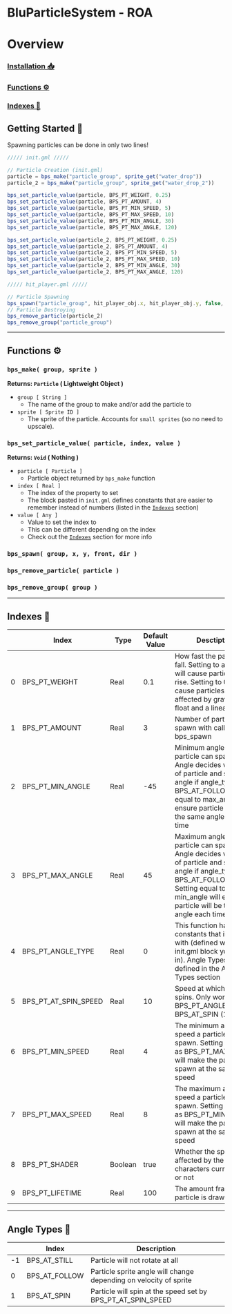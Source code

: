 # BluParticleSystem - ROA

# Overview
### [**Installation 📥**](#installation--1)
### [**Functions ⚙**](#functions--1)
### [**Indexes 🔎**](#indexes--1)

## Getting Started 🚩

Spawning particles can be done in only two lines!

```jsx
///// init.gml /////

// Particle Creation (init.gml)
particle = bps_make("particle_group", sprite_get("water_drop"))
particle_2 = bps_make("particle_group", sprite_get("water_drop_2"))

bps_set_particle_value(particle, BPS_PT_WEIGHT, 0.25)
bps_set_particle_value(particle, BPS_PT_AMOUNT, 4)
bps_set_particle_value(particle, BPS_PT_MIN_SPEED, 5)
bps_set_particle_value(particle, BPS_PT_MAX_SPEED, 10)
bps_set_particle_value(particle, BPS_PT_MIN_ANGLE, 30)
bps_set_particle_value(particle, BPS_PT_MAX_ANGLE, 120)

bps_set_particle_value(particle_2, BPS_PT_WEIGHT, 0.25)
bps_set_particle_value(particle_2, BPS_PT_AMOUNT, 4)
bps_set_particle_value(particle_2, BPS_PT_MIN_SPEED, 5)
bps_set_particle_value(particle_2, BPS_PT_MAX_SPEED, 10)
bps_set_particle_value(particle_2, BPS_PT_MIN_ANGLE, 30)
bps_set_particle_value(particle_2, BPS_PT_MAX_ANGLE, 120)

///// hit_player.gml /////

// Particle Spawning
bps_spawn("particle_group", hit_player_obj.x, hit_player_obj.y, false, spr_dir)
// Particle Destroying
bps_remove_particle(particle_2)
bps_remove_group("particle_group")
```

---

## Functions ⚙

### `bps_make( group, sprite )`

**Returns: `Particle` ( Lightweight Object )**

- `group [ String ]`
    - The name of the group to make and/or add the particle to
- `sprite [ Sprite ID ]`
    - The sprite of the particle. Accounts for `small sprites` (so no need to upscale).

### `bps_set_particle_value( particle, index, value )`

**Returns: `Void` ( Nothing )**

- `particle [ Particle ]`
    - Particle object returned by `bps_make` function
- `index [ Real ]`
    - The index of the property to set
    - The block pasted in `init.gml` defines constants that are easier to remember instead of numbers (listed in the [`Indexes`](#indexes-) section)
- `value [ Any ]`
    - Value to set the index to
    - This can be different depending on the index
    - Check out the [`Indexes`](#indexes-) section for more info

### `bps_spawn( group, x, y, front, dir )`

### `bps_remove_particle( particle )`

### `bps_remove_group( group )`

---

## Indexes 🔎

|  | Index | Type | Default Value | Desctiption |
| --- | --- | --- | --- | --- |
| 0 | BPS_PT_WEIGHT | Real | 0.1 | How fast the particle will fall. Setting to a negative will cause particles to rise. Setting to 0 will cause particles to not be affected by gravity and float and a linear path |
| 1 | BPS_PT_AMOUNT | Real | 3 | Number of particles to spawn with called with bps_spawn |
| 2 | BPS_PT_MIN_ANGLE | Real | -45 | Minimum angle that particle can spawn with. Angle decides velocity of particle and sprite angle if angle_type = BPS_AT_FOLLOW.Setting equal to max_angle will ensure particle will be the same angle each time |
| 3 | BPS_PT_MAX_ANGLE | Real | 45 | Maximum angle that particle can spawn with. Angle decides velocity of particle and sprite angle if angle_type = BPS_AT_FOLLOW. Setting equal to min_angle will ensure particle will be the same angle each time |
| 4 | BPS_PT_ANGLE_TYPE | Real | 0 | This function has constants that it works with (defined with the init.gml block you pasted in). Angle Types are defined in the Angle Types section |
| 5 | BPS_PT_AT_SPIN_SPEED | Real | 10 | Speed at which particle spins. Only works after BPS_PT_ANGLE_TYPE = BPS_AT_SPIN (1) |
| 6 | BPS_PT_MIN_SPEED | Real | 4 | The minimum amount of speed a particle can spawn. Setting the same as BPS_PT_MAX_SPEED will make the particle spawn at the same speed |
| 7 | BPS_PT_MAX_SPEED | Real | 8 | The maximum amount of speed a particle can spawn. Setting the same as BPS_PT_MIN_SPEED will make the particle spawn at the same speed |
| 8 | BPS_PT_SHADER | Boolean | true | Whether the sprite is affected by the characters current color or not |
| 9 | BPS_PT_LIFETIME | Real | 100 | The amount frames the particle is drawn |

---

## Angle Types 📐

|  | Index | Description |
| --- | --- | --- |
| -1 | BPS_AT_STILL | Particle will not rotate at all |
| 0 | BPS_AT_FOLLOW | Particle sprite angle will change depending on velocity of sprite |
| 1 | BPS_AT_SPIN | Particle will spin at the speed set by BPS_PT_AT_SPIN_SPEED |
